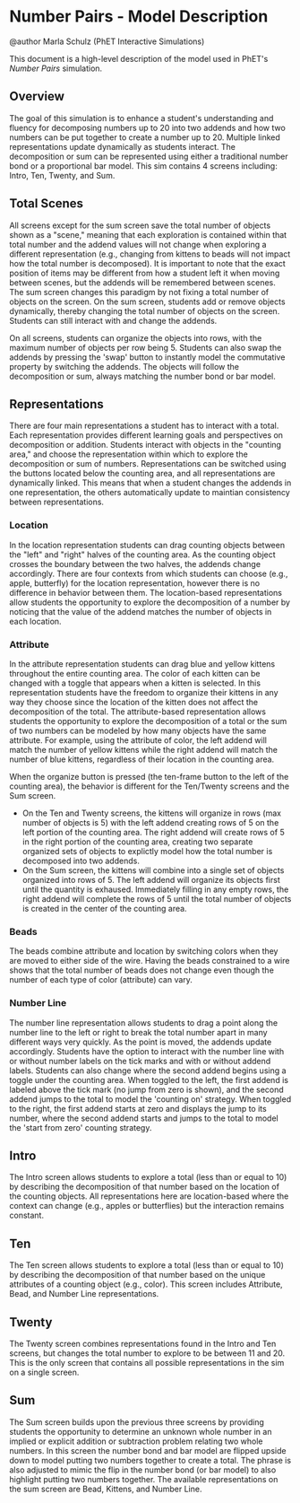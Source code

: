 # Number Pairs - Model Description

@author Marla Schulz (PhET Interactive Simulations)

This document is a high-level description of the model used in PhET's *Number Pairs* simulation.

## Overview

The goal of this simulation is to enhance a student's understanding and fluency for decomposing numbers up to 20 into 
two addends and how two numbers can be put together to create a number up to 20. Multiple linked representations update 
dynamically as students interact. The decomposition or sum can be represented using either a traditional number bond
or a proportional bar model. This sim contains 4 screens including: Intro, Ten, Twenty, and Sum. 

## Total Scenes

All screens except for the sum screen save the total number of objects shown as a "scene," meaning that each exploration
is contained within that total number and the addend values will not change when exploring a different representation 
(e.g., changing from kittens to beads will not impact how the total number is decomposed). It is important to note that 
the exact position of items may be different from how a student left it when moving between scenes, but the addends will 
be remembered between scenes. The sum screen changes this paradigm by not fixing a total number of objects on the 
screen. On the sum screen, students add or remove objects dynamically, thereby changing the total number of objects on 
the screen. Students can still interact with and change the addends. 

On all screens, students can organize the objects into rows, with the maximum number of objects per row being 5. Students
can also swap the addends by pressing the 'swap' button to instantly model the commutative property by switching the addends.
The objects will follow the decomposition or sum, always matching the number bond or bar model.

## Representations

There are four main representations a student has to interact with a total. Each representation provides different
learning goals and perspectives on decomposition or addition. Students interact with objects in the 
"counting area," and choose the representation within which to explore the decomposition or sum of numbers.
Representations can be switched using the buttons located below the counting area, and all representations are dynamically 
linked. This means that when a student changes the addends in one representation, the others automatically update to maintian 
consistency between representations.

### Location

In the location representation students can drag counting objects between the "left" and "right" halves of the counting area. 
As the counting object crosses the boundary between the two halves, the addends change accordingly. There are four contexts
from which students can choose (e.g., apple, butterfly) for the location representation, however there is no difference 
in behavior between them. The location-based representations allow students the opportunity to explore the decomposition 
of a number by noticing that the value of the addend matches the number of objects in each location. 

### Attribute

In the attribute representation students can drag blue and yellow kittens throughout the entire counting area. The color of
each kitten can be changed with a toggle that appears when a kitten is selected. In this representation students have
the freedom to organize their kittens in any way they choose since the location of the kitten does not affect the
decomposition of the total. The attribute-based representation allows students the opportunity to explore the decomposition 
of a total or the sum of two numbers can be modeled by how many objects have the same attribute. For example, using the attribute of 
color, the left addend will match the number of yellow kittens while the right addend will match the number of blue kittens, 
regardless of their location in the counting area. 

When the organize button is pressed (the ten-frame button to the left of the counting area), the behavior is different for the 
Ten/Twenty screens and the Sum screen.
* On the Ten and Twenty screens, the kittens will organize in rows (max number of objects is 5) with the left addend creating rows
  of 5 on the left portion of the counting area. The right addend will create rows of 5 in the right portion of the counting area,
  creating two separate organized sets of objects to explictly model how the total number is decomposed into two addends.
* On the Sum screen, the kittens will combine into a single set of objects organized into rows of 5. The left addend will organize
  its objects first until the quantity is exhaused. Immediately filling in any empty rows, the right addend will complete the rows of
  5 until the total number of objects is created in the center of the counting area.

### Beads

The beads combine attribute and location by switching colors when they are moved to either side of the wire. Having the
beads constrained to a wire shows that the total number of beads does not change even though the number of each type of
color (attribute) can vary.

### Number Line

The number line representation allows students to drag a point along the number line to the left or right to break the total 
number apart in many different ways very quickly. As the point is moved, the addends update accordingly. Students have the 
option to interact with the number line with or without number labels on the tick marks and with or without addend labels. 
Students can also change where the second addend begins using a toggle under the counting area. When toggled to the left, 
the first addend is labeled above the tick mark (no jump from zero is shown), and the second addend jumps to the total to
model the 'counting on' strategy. When toggled to the right, the first addend starts at zero and displays the jump to its number,
where the second addend starts and jumps to the total to model the 'start from zero' counting strategy. 

## Intro

The Intro screen allows students to explore a total (less than or equal to 10) by describing the decomposition of that
number based on the location of the counting objects. All representations here are location-based where the context can change 
(e.g., apples or butterflies) but the interaction remains constant.

## Ten

The Ten screen allows students to explore a total (less than or equal to 10) by describing the decomposition of that
number based on the unique attributes of a counting object (e.g., color). This screen includes Attribute, Bead, and Number Line
representations.

## Twenty

The Twenty screen combines representations found in the Intro and Ten screens, but changes the total number to explore to be
between 11 and 20. This is the only screen that contains all possible representations in the sim on a single screen.

## Sum

The Sum screen builds upon the previous three screens by providing students the opportunity to determine an unknown
whole number in an implied or explicit addition or subtraction problem relating two whole numbers. In this screen the
number bond and bar model are flipped upside down to model putting two numbers together to create a total. The phrase is also 
adjusted to mimic the flip in the number bond (or bar model) to also highlight putting two numbers together. The available representations
on the sum screen are Bead, Kittens, and Number Line.
